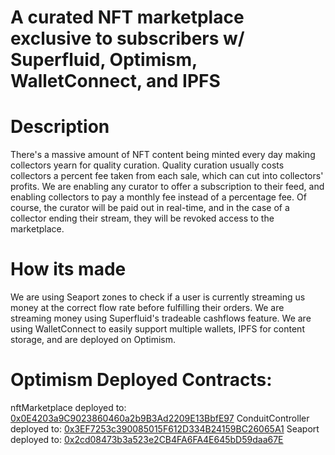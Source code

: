 # A curated NFT marketplace exclusive to subscribers w/ Superfluid, Optimism, WalletConnect, and IPFS

# Description

There's a massive amount of NFT content being minted every day making collectors yearn for quality curation. Quality curation usually costs collectors a percent fee taken from each sale, which can cut into collectors' profits. We are enabling any curator to offer a subscription to their feed, and enabling collectors to pay a monthly fee instead of a percentage fee. Of course, the curator will be paid out in real-time, and in the case of a collector ending their stream, they will be revoked access to the marketplace.

# How its made

We are using Seaport zones to check if a user is currently streaming us money at the correct flow rate before fulfilling their orders. We are streaming money using Superfluid's tradeable cashflows feature. We are using WalletConnect to easily support multiple wallets, IPFS for content storage, and are deployed on Optimism.

# Optimism Deployed Contracts:

nftMarketplace deployed to: [0x0E4203a9C9023860460a2b9B3Ad2209E13BbfE97](https://kovan-optimistic.etherscan.io/address/0x0E4203a9C9023860460a2b9B3Ad2209E13BbfE97)
ConduitController deployed to: [0x3EF7253c390085015F612D334B24159BC26065A1](https://kovan-optimistic.etherscan.io/address/0x3EF7253c390085015F612D334B24159BC26065A1)
Seaport deployed to: [0x2cd08473b3a523e2CB4FA6FA4E645bD59daa67E](https://kovan-optimistic.etherscan.io/address/0x2cd08473b3a523e2CB4FA6FA4E645bD59daa67E)
